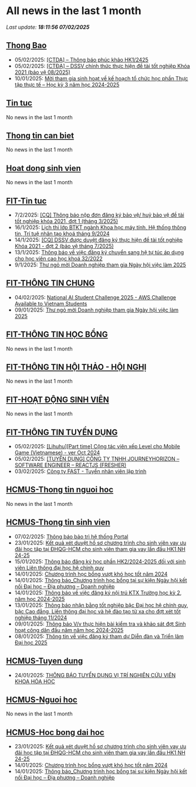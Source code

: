 # All news in the last 1 month 
_Last update: **18:11:56 07/02/2025**_
## [Thong Bao](https://www.ctda.hcmus.edu.vn/vi/thong-bao/)
* 05/02/2025: [[CTDA] – Thông báo phúc khảo HK1/2425](https://www.ctda.hcmus.edu.vn/vi/2025/02/ctda-thong-bao-phuc-khao-hk1-2425/)
* 05/02/2025: [[CTĐA] – DSSV chính thức thực hiện đề tài tốt nghiệp Khóa 2021 (bảo vệ 08/2025)](https://www.ctda.hcmus.edu.vn/vi/2025/02/ctda-dssv-chinh-thuc-thuc-hien-de-tai-tot-nghiep-khoa-2021-bao-ve-08-2025/)
* 10/01/2025: [Mời tham gia sinh hoạt về kế hoạch tổ chức học phần Thực tập thực tế – Học kỳ 3 năm học 2024-2025](https://www.ctda.hcmus.edu.vn/vi/2025/01/moi-tham-gia-sinh-hoat-ve-ke-hoach-to-chuc-hoc-phan-thuc-tap-thuc-te-hoc-ky-3-nam-hoc-2024-2025/)
## [Tin tuc](https://www.ctda.hcmus.edu.vn/vi/tin-tuc/)
No news in the last 1 month
## [Thong tin can biet](https://www.ctda.hcmus.edu.vn/vi/goc-sinh-vien/thong-tin-can-biet/)
No news in the last 1 month
## [Hoat dong sinh vien](https://www.ctda.hcmus.edu.vn/vi/goc-sinh-vien/hoat-dong-sinh-vien/)
No news in the last 1 month
## [FIT-Tin tuc](https://www.fit.hcmus.edu.vn/vn/Default.aspx?tabid=36)
* 7/2/2025: [[CQ] Thông báo nộp đơn đăng ký bảo vệ/ huỷ bảo vệ đề tài tốt nghiệp khóa 2021, đợt 1 (tháng 3/2025)](https://www.fit.hcmus.edu.vn/vn/Default.aspx?tabid=292&newsid=16559)
* 16/1/2025: [Lịch thi lớp BTKT ngành Khoa học máy tính, Hệ thống thông tin, Trí tuệ nhân tạo khoá tháng 9/2024](https://www.fit.hcmus.edu.vn/vn/Default.aspx?tabid=292&newsid=16554)
* 14/1/2025: [[CQ] DSSV được duyệt đăng ký thực hiện đề tài tốt nghiệp Khóa 2021 - đợt 2 (bảo vệ tháng 7/2025)](https://www.fit.hcmus.edu.vn/vn/Default.aspx?tabid=292&newsid=16553)
* 13/1/2025: [Thông báo về việc đăng ký chuyển sang hệ tự túc áp dụng cho học viên cao học khoá 32/2022](https://www.fit.hcmus.edu.vn/vn/Default.aspx?tabid=292&newsid=16552)
* 9/1/2025: [Thư ngỏ mời Doanh nghiệp tham gia Ngày hội việc làm 2025](https://www.fit.hcmus.edu.vn/vn/Default.aspx?tabid=292&newsid=16551)
## [FIT-THÔNG TIN CHUNG](https://www.fit.hcmus.edu.vn/vn/Default.aspx?tabid=53)
* 04/02/2025: [National AI Student Challenge 2025 - AWS Challenge Available to Vietnam Students](https://www.fit.hcmus.edu.vn/vn/Default.aspx?tabid=292&newsid=16556)
* 09/01/2025: [Thư ngỏ mời Doanh nghiệp tham gia Ngày hội việc làm 2025](https://www.fit.hcmus.edu.vn/vn/Default.aspx?tabid=292&newsid=16551)
## [FIT-THÔNG TIN HỌC BỔNG](https://www.fit.hcmus.edu.vn/vn/Default.aspx?tabid=53)
No news in the last 1 month
## [FIT-THÔNG TIN HỘI THẢO - HỘI NGHỊ](https://www.fit.hcmus.edu.vn/vn/Default.aspx?tabid=53)
No news in the last 1 month
## [FIT-HOẠT ĐỘNG SINH VIÊN](https://www.fit.hcmus.edu.vn/vn/Default.aspx?tabid=53)
No news in the last 1 month
## [FIT-THÔNG TIN TUYỂN DỤNG](https://www.fit.hcmus.edu.vn/vn/Default.aspx?tabid=53)
* 05/02/2025: [[Lihuhu][Part time] Cộng tác viên xếp Level cho Mobile Game (Vietnamese) - ver Oct 2024](https://www.fit.hcmus.edu.vn/vn/Default.aspx?tabid=292&newsid=16558)
* 05/02/2025: [[TUYỂN DỤNG] CÔNG TY TNHH JOURNEYHORIZON – SOFTWARE ENGINEER – REACTJS (FRESHER)](https://www.fit.hcmus.edu.vn/vn/Default.aspx?tabid=292&newsid=16557)
* 03/02/2025: [Công ty FAST - Tuyển nhân viên lập trình](https://www.fit.hcmus.edu.vn/vn/Default.aspx?tabid=292&newsid=16555)
## [HCMUS-Thong tin nguoi hoc](https://hcmus.edu.vn/thong-tin-danh-cho-nguoi-hoc/)
No news in the last 1 month
## [HCMUS-Thong tin sinh vien](https://hcmus.edu.vn/category/dao-tao/dai-hoc/thong-tin-danh-cho-sinh-vien/)
* 07/02/2025: [Thông báo bảo trì hệ thống Portal](https://hcmus.edu.vn/thong-bao-bao-tri-he-thong-portal/)
* 23/01/2025: [Kết quả xét duyệt hồ sơ chương trình cho sinh viên vay ưu đãi học tập tại ĐHQG-HCM cho sinh viên tham gia vay lần đầu HK1 NH 24-25](https://hcmus.edu.vn/ket-qua-xet-duyet-ho-so-chuong-trinh-cho-sinh-vien-vay-uu-dai-hoc-tap-tai-dhqg-hcm-cho-sinh-vien-tham-gia-vay-lan-dau-hk1-nh-24-25/)
* 15/01/2025: [Thông báo đăng ký học phần HK2/2024-2025 đối với sinh viên Liên thông đại học hệ chính quy](https://hcmus.edu.vn/thong-bao-dang-ky-hoc-phan-hk2-2024-2025-doi-voi-sinh-vien-lien-thong-dai-hoc-he-chinh-quy/)
* 14/01/2025: [Chương trình học bổng vượt khó học tốt năm 2024](https://hcmus.edu.vn/chuong-trinh-ho%cc%a3c-bo%cc%89ng-vuo%cc%a3t-kho-ho%cc%a3c-tot-nam-2024/)
* 14/01/2025: [Thông báo_Chương trình học bổng tại sự kiện Ngày hội kết nối Đại học – Địa phương – Doanh nghiệp](https://hcmus.edu.vn/thong-bao_chuong-trinh-ho%cc%a3c-bo%cc%89ng-ta%cc%a3i-su%cc%a3-kie%cc%a3n-ngay-ho%cc%a3i-ket-noi-da%cc%a3i-ho%cc%a3c-di%cc%a3a-phuong-doanh-nghie%cc%a3p/)
* 14/01/2025: [Thông báo về việc đăng ký nội trú KTX Trường học kỳ 2, năm học 2024-2025](https://hcmus.edu.vn/thong-bao-ve-viec-dang-ky-noi-tru-ktx-truong-hoc-ky-2-nam-hoc-2024-2025/)
* 13/01/2025: [Thông báo nhận bằng tốt nghiệp bậc Đại học hệ chính quy, bậc Cao đẳng, Liên thông đại học và hệ đào tạo từ xa cho đợt xét tốt nghiệp tháng 11/2024](https://hcmus.edu.vn/thong-bao-nhan-bang-tot-nghiep-bac-dai-hoc-he-chinh-quy-bac-cao-dang-lien-thong-dai-hoc-va-he-dao-tao-tu-xa-cho-dot-xet-tot-nghiep-thang-11-2024/)
* 09/01/2025: [Thông báo V/v thực hiện bài kiểm tra và khảo sát đợt Sinh hoạt công dân đầu năm năm học 2024-2025](https://hcmus.edu.vn/thong-bao-v-v-thuc-hien-bai-kiem-tra-va-khao-sat-dot-sinh-hoat-cong-dan-dau-nam-nam-hoc-2024-2025/)
* 08/01/2025: [Thông tin về việc đăng ký tham dự Diễn đàn và Triển lãm Đại học 2025](https://hcmus.edu.vn/thong-tin-ve-viec-dang-ky-tham-du-dien-dan-va-trien-lam-dai-hoc-2025/)
## [HCMUS-Tuyen dung](https://hcmus.edu.vn/category/tuyen-dung-viec-lam/)
* 24/01/2025: [THÔNG BÁO TUYỂN DỤNG VỊ TRÍ NGHIÊN CỨU VIÊN KHOA HÓA HỌC](https://hcmus.edu.vn/thong-bao-tuyen-dung-vi-tri-nghien-cuu-vien-khoa-hoa-hoc/)
## [HCMUS-Nguoi hoc](https://hcmus.edu.vn/category/nguoi-hoc/)
No news in the last 1 month
## [HCMUS-Hoc bong dai hoc](https://hcmus.edu.vn/category/dao-tao/dai-hoc/hoc-bong-dai-hoc/)
* 23/01/2025: [Kết quả xét duyệt hồ sơ chương trình cho sinh viên vay ưu đãi học tập tại ĐHQG-HCM cho sinh viên tham gia vay lần đầu HK1 NH 24-25](https://hcmus.edu.vn/ket-qua-xet-duyet-ho-so-chuong-trinh-cho-sinh-vien-vay-uu-dai-hoc-tap-tai-dhqg-hcm-cho-sinh-vien-tham-gia-vay-lan-dau-hk1-nh-24-25/)
* 14/01/2025: [Chương trình học bổng vượt khó học tốt năm 2024](https://hcmus.edu.vn/chuong-trinh-ho%cc%a3c-bo%cc%89ng-vuo%cc%a3t-kho-ho%cc%a3c-tot-nam-2024/)
* 14/01/2025: [Thông báo_Chương trình học bổng tại sự kiện Ngày hội kết nối Đại học – Địa phương – Doanh nghiệp](https://hcmus.edu.vn/thong-bao_chuong-trinh-ho%cc%a3c-bo%cc%89ng-ta%cc%a3i-su%cc%a3-kie%cc%a3n-ngay-ho%cc%a3i-ket-noi-da%cc%a3i-ho%cc%a3c-di%cc%a3a-phuong-doanh-nghie%cc%a3p/)

